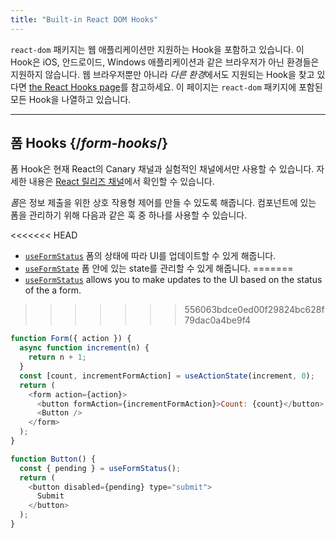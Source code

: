 ```yaml
---
title: "Built-in React DOM Hooks"
---
```


<Intro>

`react-dom` 패키지는 웹 애플리케이션만 지원하는 Hook을 포함하고 있습니다. 이 Hook은 iOS, 안드로이드, Windows 애플리케이션과 같은 브라우저가 아닌 환경들은 지원하지 않습니다. 웹 브라우저뿐만 아니라 *다른 환경*에서도 지원되는 Hook을 찾고 있다면 [the React Hooks page](/reference/react)를 참고하세요. 이 페이지는 `react-dom` 패키지에 포함된 모든 Hook을 나열하고 있습니다.

</Intro>

---

## 폼 Hooks {/*form-hooks*/}

<Canary>

폼 Hook은 현재 React의 Canary 채널과 실험적인 채널에서만 사용할 수 있습니다. 자세한 내용은 [React 릴리즈 채널](/community/versioning-policy#all-release-channels)에서 확인할 수 있습니다.

</Canary>

*폼*은 정보 제출을 위한 상호 작용형 제어를 만들 수 있도록 해줍니다. 컴포넌트에 있는 폼을 관리하기 위해 다음과 같은 훅 중 하나를 사용할 수 있습니다.

<<<<<<< HEAD
* [`useFormStatus`](/reference/react-dom/hooks/useFormStatus) 폼의 상태에 따라 UI를 업데이트할 수 있게 해줍니다.
* [`useFormState`](/reference/react-dom/hooks/useFormState) 폼 안에 있는 state를 관리할 수 있게 해줍니다.
=======
* [`useFormStatus`](/reference/react-dom/hooks/useFormStatus) allows you to make updates to the UI based on the status of the a form.
>>>>>>> 556063bdce0ed00f29824bc628f79dac0a4be9f4

```js
function Form({ action }) {
  async function increment(n) {
    return n + 1;
  }
  const [count, incrementFormAction] = useActionState(increment, 0);
  return (
    <form action={action}>
      <button formAction={incrementFormAction}>Count: {count}</button>
      <Button />
    </form>
  );
}

function Button() {
  const { pending } = useFormStatus();
  return (
    <button disabled={pending} type="submit">
      Submit
    </button>
  );
}
```
